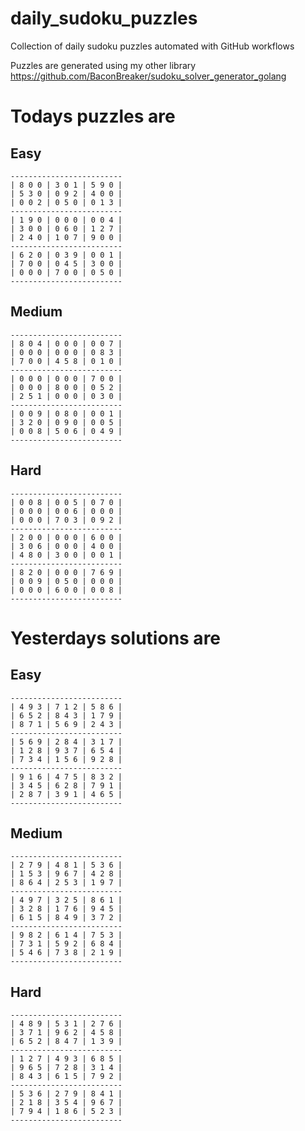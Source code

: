 
# daily_sudoku_puzzles 

Collection of daily sudoku puzzles automated with GitHub workflows 

Puzzles are generated using my other library https://github.com/BaconBreaker/sudoku_solver_generator_golang 
 

# Todays puzzles are 

## Easy 

```
-------------------------
| 8 0 0 | 3 0 1 | 5 9 0 | 
| 5 3 0 | 0 9 2 | 4 0 0 | 
| 0 0 2 | 0 5 0 | 0 1 3 | 
-------------------------
| 1 9 0 | 0 0 0 | 0 0 4 | 
| 3 0 0 | 0 6 0 | 1 2 7 | 
| 2 4 0 | 1 0 7 | 9 0 0 | 
-------------------------
| 6 2 0 | 0 3 9 | 0 0 1 | 
| 7 0 0 | 0 4 5 | 3 0 0 | 
| 0 0 0 | 7 0 0 | 0 5 0 | 
-------------------------
```
## Medium 

```
-------------------------
| 8 0 4 | 0 0 0 | 0 0 7 | 
| 0 0 0 | 0 0 0 | 0 8 3 | 
| 7 0 0 | 4 5 8 | 0 1 0 | 
-------------------------
| 0 0 0 | 0 0 0 | 7 0 0 | 
| 0 0 0 | 8 0 0 | 0 5 2 | 
| 2 5 1 | 0 0 0 | 0 3 0 | 
-------------------------
| 0 0 9 | 0 8 0 | 0 0 1 | 
| 3 2 0 | 0 9 0 | 0 0 5 | 
| 0 0 8 | 5 0 6 | 0 4 9 | 
-------------------------
```
## Hard 

```
-------------------------
| 0 0 8 | 0 0 5 | 0 7 0 | 
| 0 0 0 | 0 0 6 | 0 0 0 | 
| 0 0 0 | 7 0 3 | 0 9 2 | 
-------------------------
| 2 0 0 | 0 0 0 | 6 0 0 | 
| 3 0 6 | 0 0 0 | 4 0 0 | 
| 4 8 0 | 3 0 0 | 0 0 1 | 
-------------------------
| 8 2 0 | 0 0 0 | 7 6 9 | 
| 0 0 9 | 0 5 0 | 0 0 0 | 
| 0 0 0 | 6 0 0 | 0 0 8 | 
-------------------------
```
# Yesterdays solutions are 

## Easy 

```
-------------------------
| 4 9 3 | 7 1 2 | 5 8 6 | 
| 6 5 2 | 8 4 3 | 1 7 9 | 
| 8 7 1 | 5 6 9 | 2 4 3 | 
-------------------------
| 5 6 9 | 2 8 4 | 3 1 7 | 
| 1 2 8 | 9 3 7 | 6 5 4 | 
| 7 3 4 | 1 5 6 | 9 2 8 | 
-------------------------
| 9 1 6 | 4 7 5 | 8 3 2 | 
| 3 4 5 | 6 2 8 | 7 9 1 | 
| 2 8 7 | 3 9 1 | 4 6 5 | 
-------------------------
```
## Medium 

```
-------------------------
| 2 7 9 | 4 8 1 | 5 3 6 | 
| 1 5 3 | 9 6 7 | 4 2 8 | 
| 8 6 4 | 2 5 3 | 1 9 7 | 
-------------------------
| 4 9 7 | 3 2 5 | 8 6 1 | 
| 3 2 8 | 1 7 6 | 9 4 5 | 
| 6 1 5 | 8 4 9 | 3 7 2 | 
-------------------------
| 9 8 2 | 6 1 4 | 7 5 3 | 
| 7 3 1 | 5 9 2 | 6 8 4 | 
| 5 4 6 | 7 3 8 | 2 1 9 | 
-------------------------
```
## Hard 

```
-------------------------
| 4 8 9 | 5 3 1 | 2 7 6 | 
| 3 7 1 | 9 6 2 | 4 5 8 | 
| 6 5 2 | 8 4 7 | 1 3 9 | 
-------------------------
| 1 2 7 | 4 9 3 | 6 8 5 | 
| 9 6 5 | 7 2 8 | 3 1 4 | 
| 8 4 3 | 6 1 5 | 7 9 2 | 
-------------------------
| 5 3 6 | 2 7 9 | 8 4 1 | 
| 2 1 8 | 3 5 4 | 9 6 7 | 
| 7 9 4 | 1 8 6 | 5 2 3 | 
-------------------------
```
